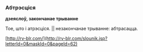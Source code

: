 ### Абтрэсціся
**дзеяслоў, закончанае трыванне**

Тое, што і атрэсціся. || незакончанае трыванне: абтрасацца.

<a rel="author">[http://rv-blr.com/](http://rv-blr.com/slounik.jsp?letterId=0&maskId=0&pageId=62)</a>
